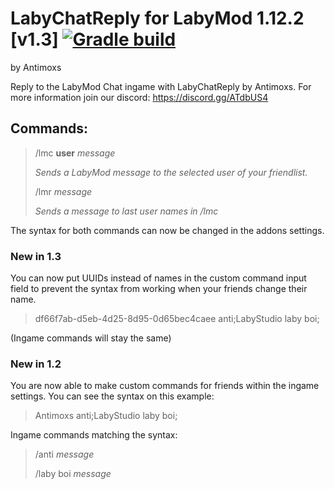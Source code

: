 # LabyChatReply for LabyMod 1.12.2 [v1.3] [![Gradle build](https://github.com/Antimoxs/LabyChatReply12/actions/workflows/release.yml/badge.svg?branch=master)](https://github.com/Antimoxs/LabyChatReply12/actions/workflows/release.yml)
by Antimoxs

Reply to the LabyMod Chat ingame with LabyChatReply by Antimoxs. For more information join our discord: https://discord.gg/ATdbUS4

## Commands:

> /lmc __user__ _message_<p>_Sends a LabyMod message to the selected user of your friendlist._</p>
> /lmr _message_</b><p>_Sends a message to last user names in /lmc_</p>

The syntax for both commands can now be changed in the addons settings.

### New in 1.3
You can now put UUIDs instead of names in the custom command input field to prevent the syntax from working when
your friends change their name.

> df66f7ab-d5eb-4d25-8d95-0d65bec4caee anti;LabyStudio laby boi;

(Ingame commands will stay the same)

### New in 1.2
You are now able to make custom commands for friends within the ingame settings. You can see the syntax on this example:

> Antimoxs anti;LabyStudio laby boi;

Ingame commands matching the syntax:
> /anti _message_<p>
> /laby boi _message_
  
